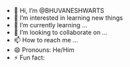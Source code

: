 - 👋 Hi, I’m @BHUVANESHWARTS
- 👀 I’m interested in learning new things 
- 🌱 I’m currently learning ...
- 💞️ I’m looking to collaborate on ...
- 📫 How to reach me ...
- 😄 Pronouns: He/Him
- ⚡ Fun fact: 

<!---
BHUVANESHWARTS/BHUVANESHWARTS is a ✨ special ✨ repository because its `README.md` (this file) appears on your GitHub profile.
You can click the Preview link to take a look at your changes.
--->
